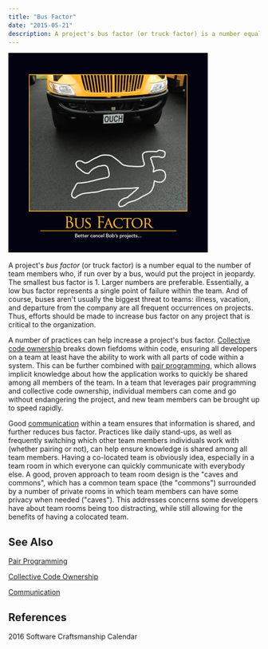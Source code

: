 ```yaml
---
title: "Bus Factor"
date: "2015-05-21"
description: A project's bus factor (or truck factor) is a number equal to the number of team members who, if run over by a bus, would put the project in jeopardy.
---
```


![Bus Factor](images/bus-factor-400x400.png)

A project's _bus factor_ (or truck factor) is a number equal to the number of team members who, if run over by a bus, would put the project in jeopardy. The smallest bus factor is 1. Larger numbers are preferable. Essentially, a low bus factor represents a single point of failure within the team. And of course, buses aren't usually the biggest threat to teams: illness, vacation, and departure from the company are all frequent occurrences on projects. Thus, efforts should be made to increase bus factor on any project that is critical to the organization.

A number of practices can help increase a project's bus factor. [Collective code ownership](/practices/collective-code-ownership/) breaks down fiefdoms within code, ensuring all developers on a team at least have the ability to work with all parts of code within a system. This can be further combined with [pair programming](/practices/pair-programming/), which allows implicit knowledge about how the application works to quickly be shared among all members of the team. In a team that leverages pair programming and collective code ownership, individual members can come and go without endangering the project, and new team members can be brought up to speed rapidly.

Good [communication](/values/communication/) within a team ensures that information is shared, and further reduces bus factor. Practices like daily stand-ups, as well as frequently switching which other team members individuals work with (whether pairing or not), can help ensure knowledge is shared among all team members. Having a co-located team is obviously idea, especially in a team room in which everyone can quickly communicate with everybody else. A good, proven approach to team room design is the "caves and commons", which has a common team space (the "commons") surrounded by a number of private rooms in which team members can have some privacy when needed ("caves"). This addresses concerns some developers have about team rooms being too distracting, while still allowing for the benefits of having a colocated team.

## See Also

[Pair Programming](/practices/pair-programming/)

[Collective Code Ownership](/practices/collective-code-ownership/)

[Communication](/values/communication/)

## References

2016 Software Craftsmanship Calendar
